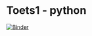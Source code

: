 # Toets1 - python

[![Binder](https://mybinder.org/badge_logo.svg)](https://mybinder.org/v2/gh/RichardThijs/Toets/master)
